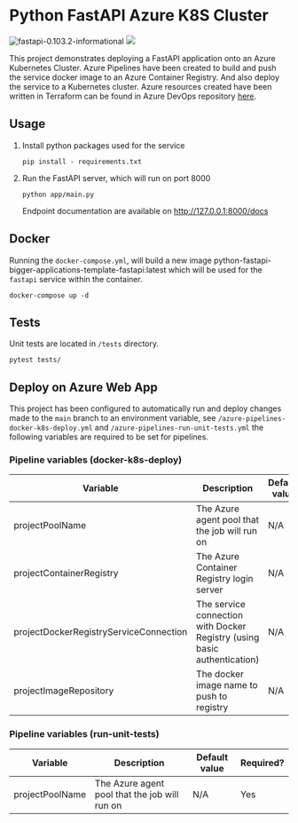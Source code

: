 # Python FastAPI Azure K8S Cluster

![fastapi-0.103.2-informational](https://img.shields.io/badge/fastapi-0.103.2-informational)
<a href="https://github.com/new?template_name=python-fastapi-bigger-applications-template&template_owner=kwame-mintah">
<img src="https://img.shields.io/badge/use%20this-template-blue?logo=github">
</a>

This project demonstrates deploying a FastAPI application onto an Azure Kubernetes Cluster. Azure Pipelines
have been created to build and push the service docker image to an Azure Container Registry. And also deploy the service
to a Kubernetes cluster. Azure resources created have been written in Terraform can be found in Azure DevOps repository
[here](https://dev.azure.com/k-space/k/_git/k-infrastructure-terraform).

## Usage

1. Install python packages used for the service

   ```console
   pip install - requirements.txt
   ```

2. Run the FastAPI server, which will run on port 8000

   ```console
   python app/main.py
   ```

   Endpoint documentation are available on http://127.0.0.1:8000/docs

## Docker

Running the `docker-compose.yml`, will build a new image python-fastapi-bigger-applications-template-fastapi:latest
which will be used for the `fastapi` service within the container.

```commandline
docker-compose up -d
```

## Tests

Unit tests are located in `/tests` directory.

```console
pytest tests/
```

## Deploy on Azure Web App

This project has been configured to automatically run and deploy changes made to the `main` branch to an environment variable,
see `/azure-pipelines-docker-k8s-deploy.yml` and `/azure-pipelines-run-unit-tests.yml` the following variables are required to be set for pipelines.

### Pipeline variables (docker-k8s-deploy)

| Variable                               | Description                                                              | Default value | Required? |
|----------------------------------------|--------------------------------------------------------------------------|---------------|-----------|
| projectPoolName                        | The Azure agent pool that the job will run on                            | N/A           | Yes       |
| projectContainerRegistry               | The Azure Container Registry login server                                | N/A           | Yes       |
| projectDockerRegistryServiceConnection | The service connection with Docker Registry (using basic authentication) | N/A           | Yes       |
| projectImageRepository                 | The docker image name to push to registry                                | N/A           | Yes       |

### Pipeline variables (run-unit-tests)

| Variable        | Description                                   | Default value | Required? |
|-----------------|-----------------------------------------------|---------------|-----------|
| projectPoolName | The Azure agent pool that the job will run on | N/A           | Yes       |
